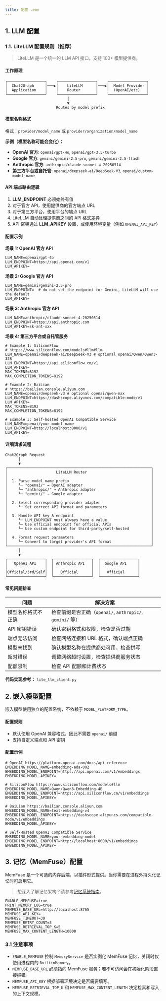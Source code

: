 ```yaml
---
title: 配置 .env
---
```


## 1. LLM 配置

### 1.1. LiteLLM 配置规则（推荐）

> LiteLLM 是一个统一的 LLM API 接口，支持 100+ 模型提供商。

#### 工作原理

```
┌─────────────────┐    ┌─────────────────┐    ┌─────────────────┐
│  Chat2Graph     │───▶│    LiteLLM      │───▶│  Model Provider │
│  Application    │    │    Router       │    │  (OpenAI/etc)   │
└─────────────────┘    └─────────────────┘    └─────────────────┘
                            │
                            ▼
                       Routes by model prefix
```

#### 模型名称格式

格式：`provider/model_name` 或 `provider/organization/model_name`

**示例（模型名称可能会变化）：**

- **OpenAI 官方**: `openai/gpt-4o`, `openai/gpt-3.5-turbo`
- **Google 官方**: `gemini/gemini-2.5-pro`, `gemini/gemini-2.5-flash`
- **Anthropic 官方**: `anthropic/claude-sonnet-4-20250514`
- **第三方平台或自托管**: `openai/deepseek-ai/DeepSeek-V3`, `openai/custom-model-name`

#### API 端点路由逻辑

1. **LLM_ENDPOINT** 必须始终有值
2. 对于官方 API，使用提供商的官方端点 URL
3. 对于第三方平台，使用平台的端点 URL
4. LiteLLM 自动处理提供商之间的 API 格式差异
5. API 密钥通过 **LLM_APIKEY** 设置，或使用环境变量（例如 `OPENAI_API_KEY`）

#### 配置示例

**场景 1: OpenAI 官方 API**

```env
LLM_NAME=openai/gpt-4o
LLM_ENDPOINT=https://api.openai.com/v1
LLM_APIKEY=
```

**场景 2: Google 官方 API**

```env
LLM_NAME=gemini/gemini-2.5-pro
LLM_ENDPOINT=  # do not set the endpoint for Gemini, LiteLLM will use the default
LLM_APIKEY=
```

**场景 3: Anthropic 官方 API**

```env
LLM_NAME=anthropic/claude-sonnet-4-20250514
LLM_ENDPOINT=https://api.anthropic.com
LLM_APIKEY=sk-ant-xxx
```

**场景 4: 第三方平台或自托管服务**

```env
# Example 1: SiliconFlow
# https://www.siliconflow.com/models#llm#llm
LLM_NAME=openai/deepseek-ai/DeepSeek-V3 # optional openai/Qwen/Qwen3-32B
LLM_ENDPOINT=https://api.siliconflow.cn/v1
LLM_APIKEY=
MAX_TOKENS=8192
MAX_COMPLETION_TOKENS=8192

# Example 2: BaiLian
# https://bailian.console.aliyun.com
LLM_NAME=openai/deepseek-v3 # optional openai/qwen-max
LLM_ENDPOINT=https://dashscope.aliyuncs.com/compatible-mode/v1
LLM_APIKEY=
MAX_TOKENS=8192
MAX_COMPLETION_TOKENS=8192

# Example 3: Self-hosted OpenAI Compatible Service
LLM_NAME=openai/your-model-name
LLM_ENDPOINT=http://localhost:8000/v1
LLM_APIKEY=
```

#### 详细请求流程

```
Chat2Graph Request
      │
      ▼
┌─────────────────────────────────────────────────────────────────┐
│                      LiteLLM Router                             │
│                                                                 │
│  1. Parse model name prefix                                     │
│     └─ "openai/" → OpenAI adapter                               │
│     └─ "anthropic/" → Anthropic adapter                         │
│     └─ "gemini/" → Google adapter                               │
│                                                                 │
│  2. Select corresponding provider adapter                       │
│     └─ Set correct API format and parameters                    │
│                                                                 │
│  3. Handle API key & endpoint                                   │
│     └─ LLM_ENDPOINT must always have a value                    │
│     └─ Use official endpoint for official APIs                  │
│     └─ Use custom endpoint for third-party/self-hosted          │
│                                                                 │
│  4. Format request parameters                                   │
│     └─ Convert to target provider's API format                  │
└─────────────────────────────────────────────────────────────────┘
      │
      ▼
┌─────────────────┐  ┌─────────────────┐  ┌─────────────────┐
│   OpenAI API    │  │ Anthropic API   │  │  Google API     │
│                 │  │                 │  │                 │
│Official/3rd/Self│  │   Official      │  │   Official      │
└─────────────────┘  └─────────────────┘  └─────────────────┘
```

#### 常见问题排查

| 问题 | 解决方案 |
|-------|----------|
| 模型名称格式不正确 | 检查前缀是否正确（`openai/`, `anthropic/`, `gemini/` 等） |
| API 密钥错误 | 确认密钥格式和权限，检查是否过期 |
| 端点无法访问 | 检查网络连接和 URL 格式，确认端点正确 |
| 模型未找到 | 确认模型名称在提供商处可用，检查拼写 |
| 超时错误 | 调整网络超时设置，检查提供商服务状态 |
| 配额限制 | 检查 API 配额和计费状态 |

**代码实现参考：** `lite_llm_client.py`

## 2. 嵌入模型配置

嵌入模型使用独立的配置系统，不依赖于 `MODEL_PLATFORM_TYPE`。

#### 配置规则

- 默认使用 OpenAI 兼容格式，因此不需要 `openai/` 前缀
- 支持自定义端点和 API 密钥

#### 配置示例

```env
# OpenAI https://platform.openai.com/docs/api-reference
EMBEDDING_MODEL_NAME=embedding-ada-002
EMBEDDING_MODEL_ENDPOINT=https://api.openai.com/v1/embeddings
EMBEDDING_MODEL_APIKEY=

# SiliconFlow https://www.siliconflow.com/models#llm
EMBEDDING_MODEL_NAME=Qwen/Qwen3-Embedding-4B
EMBEDDING_MODEL_ENDPOINT=https://api.siliconflow.cn/v1/embeddings
EMBEDDING_MODEL_APIKEY=

# BaiLian https://bailian.console.aliyun.com
EMBEDDING_MODEL_NAME=text-embedding-v4
EMBEDDING_MODEL_ENDPOINT=https://dashscope.aliyuncs.com/compatible-mode/v1/embeddings
EMBEDDING_MODEL_APIKEY=

# Self-Hosted OpenAI Compatible Service
EMBEDDING_MODEL_NAME=your-embedding-model
EMBEDDING_MODEL_ENDPOINT=http://localhost:8000/v1/embeddings
EMBEDDING_MODEL_APIKEY=
```

## 3. 记忆（MemFuse）配置

MemFuse 是一个可选的内存后端，以插件形式提供。当你需要在进程外持久化记忆时可启用它。

> 想深入了解记忆架构？请参考[记忆系统指南](../principle/memory.md)。

```env
ENABLE_MEMFUSE=true
PRINT_MEMORY_LOG=true
MEMFUSE_BASE_URL=http://localhost:8765
MEMFUSE_API_KEY=
MEMFUSE_TIMEOUT=30
MEMFUSE_RETRY_COUNT=3
MEMFUSE_RETRIEVAL_TOP_K=5
MEMFUSE_MAX_CONTENT_LENGTH=10000
```

### 3.1 注意事项

- `ENABLE_MEMFUSE` 控制 `MemoryService` 是否实例化 MemFuse 记忆，关闭时仅使用进程内的 `BuiltinMemory`。
- `MEMFUSE_BASE_URL` 必须指向 MemFuse 服务；若不可访问会在初始化阶段直接报错。
- `MEMFUSE_API_KEY` 根据部署环境决定是否需要填写。
- `MEMFUSE_RETRIEVAL_TOP_K` 和 `MEMFUSE_MAX_CONTENT_LENGTH` 决定检索和写入的上下文规模。
